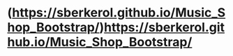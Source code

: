 # (https://sberkerol.github.io/Music_Shop_Bootstrap/)https://sberkerol.github.io/Music_Shop_Bootstrap/
